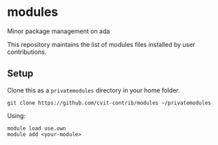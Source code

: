 # modules

Minor package management on ada

This repository maintains the list of modules files installed by user
contributions.

## Setup

Clone this as a `privatemodules` directory in your home folder.

```
git clone https://github.com/cvit-contrib/modules ~/privatemodules
```

Using:

```
module load use.own
module add <your-module>
```


